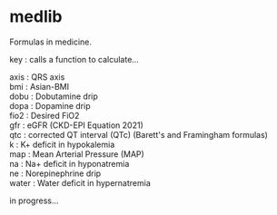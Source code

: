 # medlib
Formulas in medicine.
  
key     : calls a function to calculate...  
  
axis    : QRS axis  
bmi     : Asian-BMI  
dobu    : Dobutamine drip  
dopa    : Dopamine drip  
fio2    : Desired FiO2  
gfr     : eGFR (CKD-EPI Equation 2021)  
qtc     : corrected QT interval (QTc) (Barett's and Framingham formulas)  
k       : K+ deficit in hypokalemia  
map     : Mean Arterial Pressure (MAP)  
na      : Na+ deficit in hyponatremia  
ne      : Norepinephrine drip  
water   : Water deficit in hypernatremia  
  
in progress...